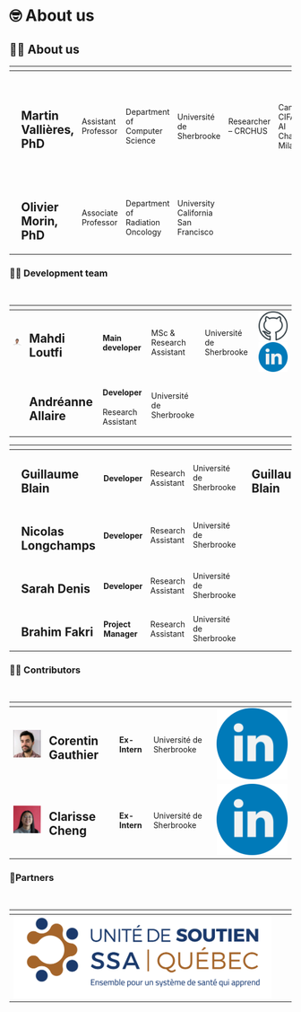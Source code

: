 # 🤓 About us

## :pilot: About us

<table data-card-size="large" data-view="cards"><thead><tr><th></th><th></th><th></th><th></th><th></th><th></th><th></th><th data-type="content-ref"></th><th></th><th data-type="files"></th></tr></thead><tbody><tr><td><img src=".gitbook/assets/MartinV (2).png" alt="" data-size="original"></td><td><h2><strong>Martin Vallières, PhD</strong></h2></td><td>Assistant Professor</td><td>Department of Computer Science</td><td>Université de Sherbrooke</td><td>Researcher – CRCHUS</td><td>Canada CIFAR AI Chair, Mila</td><td></td><td><a href="https://www.medomics-udes.org/fr/">https://www.medomics-udes.org/fr/</a><img src=".gitbook/assets/MartinVAffiliations (1).png" alt=""></td><td></td></tr><tr><td><img src=".gitbook/assets/OlivierM.png" alt="" data-size="original"></td><td><h2>Olivier Morin, PhD</h2></td><td>Associate Professor</td><td>Department of Radiation Oncology</td><td>University California San Francisco</td><td></td><td></td><td></td><td><a href="https://www.medomics.ai/">https://www.medomics.ai/</a><br><img src=".gitbook/assets/UCSF.png" alt=""></td><td></td></tr></tbody></table>

### 👩‍💻 Development team <a href="#development-team" id="development-team"></a>

​​​​

<table data-card-size="large" data-view="cards" data-full-width="false"><thead><tr><th></th><th></th><th></th><th></th><th></th><th></th></tr></thead><tbody><tr><td><img src=".gitbook/assets/ME-no-bg-cropped.png" alt="" data-size="original"></td><td><h2>Mahdi Loutfi</h2></td><td><h4>Main developer</h4></td><td>MSc &#x26; Research Assistant</td><td>Université de Sherbrooke</td><td><a href="https://github.com/MahdiAll99?tab=repositories"><img src=".gitbook/assets/github-logo (2).png" alt="" data-size="line"></a><a href="https://www.linkedin.com/in/mahdi-ait-lhaj-loutfi-332014253/"> <img src=".gitbook/assets/linkedin-logo.png" alt="" data-size="line"></a></td></tr><tr><td><img src=".gitbook/assets/Andéranne.png" alt="" data-size="original"></td><td><h2>Andréanne Allaire</h2></td><td><h4>Developer</h4><p>Research Assistant</p></td><td>Université de Sherbrooke</td><td></td><td></td></tr></tbody></table>

<table data-view="cards"><thead><tr><th></th><th></th><th></th><th></th><th></th><th></th><th data-hidden></th><th data-hidden data-type="content-ref"></th><th data-hidden data-type="content-ref"></th></tr></thead><tbody><tr><td><img src=".gitbook/assets/Blain.png" alt="" data-size="original"></td><td><h2>Guillaume Blain</h2></td><td><h4>Developer</h4></td><td>Research Assistant</td><td>Université de Sherbrooke</td><td><a href="https://github.com/Blain354?tab=repositories"><img src=".gitbook/assets/github-logo (2).png" alt="" data-size="line"></a><a href="https://www.linkedin.com/in/guillaume-blain-a7b9871a2/"> <img src=".gitbook/assets/linkedin-logo.png" alt="" data-size="line"></a></td><td><h2>Guillaume Blain</h2></td><td></td><td></td></tr><tr><td><img src=".gitbook/assets/Nico (3).png" alt="" data-size="original"></td><td><h2>Nicolas Longchamps</h2></td><td><h4>Developer</h4></td><td>Research Assistant</td><td>Université de Sherbrooke</td><td><a href="https://github.com/NicoLongfield?tab=repositories"><img src=".gitbook/assets/github-logo (2).png" alt="" data-size="line"></a><a href="https://www.linkedin.com/in/nicolas-longchamps-bb2023279/"> <img src=".gitbook/assets/linkedin-logo.png" alt="" data-size="line"></a></td><td></td><td></td><td></td></tr><tr><td><img src=".gitbook/assets/Sarah.png" alt="" data-size="original"></td><td><h2>Sarah Denis</h2></td><td><h4>Developer</h4></td><td>Research Assistant</td><td>Université de Sherbrooke</td><td><a href="https://github.com/Sari27?tab=repositories"><img src=".gitbook/assets/github-logo (2).png" alt="" data-size="line"></a><a href="https://www.linkedin.com/in/sarah-denis-b384b722b"> <img src=".gitbook/assets/linkedin-logo.png" alt="" data-size="line"></a></td><td></td><td></td><td></td></tr><tr><td><img src=".gitbook/assets/Brahim.png" alt="" data-size="original"></td><td><h2>Brahim Fakri</h2></td><td><strong>Project Manager</strong></td><td>Research Assistant</td><td>Université de Sherbrooke</td><td><a href="https://github.com/BrahimFakri"><img src=".gitbook/assets/github-logo (2).png" alt="" data-size="line"></a></td><td></td><td></td><td></td></tr></tbody></table>



### 👩‍💻 Contributors <a href="#contributors" id="contributors"></a>

​​​​

<table data-card-size="large" data-view="cards"><thead><tr><th></th><th></th><th></th><th></th><th></th></tr></thead><tbody><tr><td><img src=".gitbook/assets/corentin.jpeg" alt="" data-size="original"></td><td><h2>Corentin Gauthier</h2></td><td><h4>Ex-Intern</h4></td><td>Université de Sherbrooke</td><td><a href="https://www.linkedin.com/in/corentin-gauthier/"> <img src=".gitbook/assets/linkedin-logo.png" alt="" data-size="line"></a></td></tr><tr><td><img src=".gitbook/assets/Clarisse.jpg" alt="" data-size="original"></td><td><h2>Clarisse Cheng</h2></td><td><h4>Ex-Intern</h4></td><td>Université de Sherbrooke</td><td><a href="https://www.linkedin.com/in/clarisse-cheng-2b58601b9/"> <img src=".gitbook/assets/linkedin-logo.png" alt="" data-size="line"></a></td></tr></tbody></table>

### 🤝Partners <a href="#partners" id="partners"></a>

​​​​​​​​​​​​​

<table data-view="cards"><thead><tr><th></th><th></th><th></th></tr></thead><tbody><tr><td><img src=".gitbook/assets/Unite-SSA-Logo.png" alt="" data-size="original"></td><td></td><td></td></tr></tbody></table>
